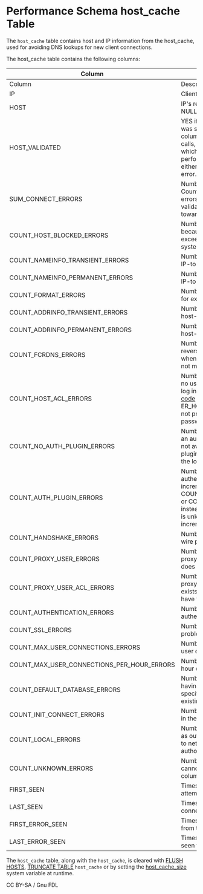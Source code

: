 # Performance Schema host\_cache Table

The `host_cache` table contains host and IP information from the host\_cache, used for avoiding DNS lookups for new client connections.

The host\_cache table contains the following columns:

| Column                                           | Description                                                                                                                                                                                                                                                                                                                       |
| ------------------------------------------------ | --------------------------------------------------------------------------------------------------------------------------------------------------------------------------------------------------------------------------------------------------------------------------------------------------------------------------------- |
| Column                                           | Description                                                                                                                                                                                                                                                                                                                       |
| IP                                               | Client IP address.                                                                                                                                                                                                                                                                                                                |
| HOST                                             | IP's resolved DNS host name, or NULL if unknown.                                                                                                                                                                                                                                                                                  |
| HOST\_VALIDATED                                  | YES if the IP-to-host DNS lookup was successful, and the HOST column can be used to avoid DNS calls, or NO if unsuccessful, in which case DNS lookup is performed for each connect until either successful or a permanent error.                                                                                                  |
| SUM\_CONNECT\_ERRORS                             | Number of connection errors. Counts only protocol handshake errors for hosts that passed validation. These errors count towards [max\_connect\_errors](../../../../../../ha-and-performance/optimization-and-tuning/system-variables/server-system-variables.md#max_connect_errors).                                              |
| COUNT\_HOST\_BLOCKED\_ERRORS                     | Number of blocked connections because SUM\_CONNECT\_ERRORS exceeded the [max\_connect\_errors](../../../../../../ha-and-performance/optimization-and-tuning/system-variables/server-system-variables.md#max_connect_errors) system variable.                                                                                      |
| COUNT\_NAMEINFO\_TRANSIENT\_ERRORS               | Number of transient errors during IP-to-host DNS lookups.                                                                                                                                                                                                                                                                         |
| COUNT\_NAMEINFO\_PERMANENT\_ERRORS               | Number of permanent errors during IP-to-host DNS lookups.                                                                                                                                                                                                                                                                         |
| COUNT\_FORMAT\_ERRORS                            | Number of host name format errors, for example a numeric host column.                                                                                                                                                                                                                                                             |
| COUNT\_ADDRINFO\_TRANSIENT\_ERRORS               | Number of transient errors during host-to-IP reverse DNS lookups.                                                                                                                                                                                                                                                                 |
| COUNT\_ADDRINFO\_PERMANENT\_ERRORS               | Number of permanent errors during host-to-IP reverse DNS lookups.                                                                                                                                                                                                                                                                 |
| COUNT\_FCRDNS\_ERRORS                            | Number of forward-confirmed reverse DNS errors, which occur when IP-to-host DNS lookup does not match the originating IP address.                                                                                                                                                                                                 |
| COUNT\_HOST\_ACL\_ERRORS                         | Number of errors occurring because no user from the host is permitted to log in. These attempts return [error code](../../../../../mariadb-internals/using-mariadb-with-your-programs-api/error-codes/mariadb-error-code-reference.md) 1130 ER\_HOST\_NOT\_PRIVILEGED and do not proceed to username and password authentication. |
| COUNT\_NO\_AUTH\_PLUGIN\_ERRORS                  | Number of errors due to requesting an authentication plugin that was not available. This can be due to the plugin never having been loaded, or the load attempt failing.                                                                                                                                                          |
| COUNT\_AUTH\_PLUGIN\_ERRORS                      | Number of errors reported by an authentication plugin. Plugins can increment COUNT\_AUTHENTICATION\_ERRORS or COUNT\_HANDSHAKE\_ERRORS instead, but, if specified or the error is unknown, this column is incremented.                                                                                                            |
| COUNT\_HANDSHAKE\_ERRORS                         | Number of errors detected at the wire protocol level.                                                                                                                                                                                                                                                                             |
| COUNT\_PROXY\_USER\_ERRORS                       | Number of errors detected when a proxy user is proxied to a user that does not exist.                                                                                                                                                                                                                                             |
| COUNT\_PROXY\_USER\_ACL\_ERRORS                  | Number of errors detected when a proxy user is proxied to a user that exists, but the proxy user doesn't have the PROXY privilege.                                                                                                                                                                                                |
| COUNT\_AUTHENTICATION\_ERRORS                    | Number of errors where authentication failed.                                                                                                                                                                                                                                                                                     |
| COUNT\_SSL\_ERRORS                               | Number of errors due to TLS problems.                                                                                                                                                                                                                                                                                             |
| COUNT\_MAX\_USER\_CONNECTIONS\_ERRORS            | Number of errors due to the per-user quota being exceeded.                                                                                                                                                                                                                                                                        |
| COUNT\_MAX\_USER\_CONNECTIONS\_PER\_HOUR\_ERRORS | Number of errors due to the per-hour quota being exceeded.                                                                                                                                                                                                                                                                        |
| COUNT\_DEFAULT\_DATABASE\_ERRORS                 | Number of errors due to the user not having permission to access the specified default database, or it not existing.                                                                                                                                                                                                              |
| COUNT\_INIT\_CONNECT\_ERRORS                     | Number of errors due to statements in the [init\_connect](../../../../../../ha-and-performance/optimization-and-tuning/system-variables/server-system-variables.md#init_connect) system variable.                                                                                                                                 |
| COUNT\_LOCAL\_ERRORS                             | Number of local server errors, such as out-of-memory errors, unrelated to network, authentication, or authorization.                                                                                                                                                                                                              |
| COUNT\_UNKNOWN\_ERRORS                           | Number of unknown errors that cannot be allocated to another column.                                                                                                                                                                                                                                                              |
| FIRST\_SEEN                                      | Timestamp of the first connection attempt by the IP.                                                                                                                                                                                                                                                                              |
| LAST\_SEEN                                       | Timestamp of the most recent connection attempt by the IP.                                                                                                                                                                                                                                                                        |
| FIRST\_ERROR\_SEEN                               | Timestamp of the first error seen from the IP.                                                                                                                                                                                                                                                                                    |
| LAST\_ERROR\_SEEN                                | Timestamp of the most recent error seen from the IP.                                                                                                                                                                                                                                                                              |

The `host_cache` table, along with the `host_cache`, is cleared with [FLUSH HOSTS](../../../flush-commands/flush.md), [TRUNCATE TABLE](../../../../table-statements/truncate-table.md) `host_cache` or by setting the [host\_cache\_size](../../../../../../ha-and-performance/optimization-and-tuning/system-variables/server-system-variables.md#host_cache_size) system variable at runtime.

CC BY-SA / Gnu FDL
